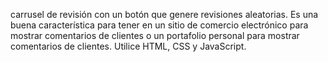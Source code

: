 carrusel de revisión con un botón que genere revisiones aleatorias.
Es una buena característica para tener en un sitio de comercio electrónico para mostrar comentarios de clientes o un portafolio personal para mostrar comentarios de clientes.
Utilice HTML, CSS y JavaScript.
